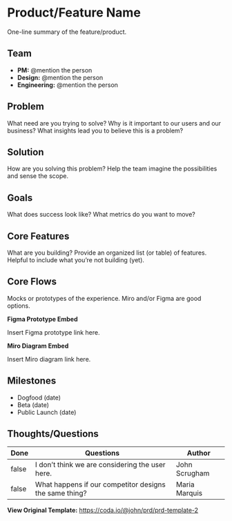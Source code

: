 # Product/Feature Name
One-line summary of the feature/product.

## Team

- **PM:** @mention the person
- **Design:** @mention the person
- **Engineering:** @mention the person

## Problem

What need are you trying to solve? Why is it important to our users and our business? What insights lead you to believe this is a problem?

## Solution

How are you solving this problem? Help the team imagine the possibilities and sense the scope.

## Goals

What does success look like? What metrics do you want to move?

## Core Features

What are you building? Provide an organized list (or table) of features. Helpful to include what you’re not building (yet).

## Core Flows

Mocks or prototypes of the experience. Miro and/or Figma are good options.

**Figma Prototype Embed**

Insert Figma prototype link here. 

**Miro Diagram Embed**

Insert Miro diagram link here. 

## Milestones

- Dogfood (date)
- Beta (date)
- Public Launch (date)

## Thoughts/Questions

| Done | Questions | Author |
| --- | --- | --- |
| false | I don’t think we are considering the user here. | John Scrugham |
| false | What happens if our competitor designs the same thing? | Maria Marquis |


**View Original Template:** https://coda.io/@john/prd/prd-template-2
